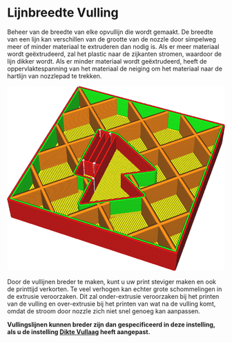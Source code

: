Lijnbreedte Vulling
====
Beheer van de breedte van elke opvullijn die wordt gemaakt. De breedte van een lijn kan verschillen van de grootte van de nozzle door simpelweg meer of minder materiaal te extruderen dan nodig is. Als er meer materiaal wordt geëxtrudeerd, zal het plastic naar de zijkanten stromen, waardoor de lijn dikker wordt. Als er minder materiaal wordt geëxtrudeerd, heeft de oppervlaktespanning van het materiaal de neiging om het materiaal naar de hartlijn van nozzlepad te trekken.

![Vullings-lijnen zijn veel breder dan de rest](../../../articles/images/infill_line_width.png)

Door de vullijnen breder te maken, kunt u uw print steviger maken en ook de printtijd verkorten. Te veel verhogen kan echter grote schommelingen in de extrusie veroorzaken. Dit zal onder-extrusie veroorzaken bij het printen van de vulling en over-extrusie bij het printen van wat na de vulling komt, omdat de stroom door nozzle zich niet snel genoeg kan aanpassen.

**Vullingslijnen kunnen breder zijn dan gespecificeerd in deze instelling, als u de instelling [Dikte Vullaag](../infill/infill_sparse_thickness.md) heeft aangepast.**